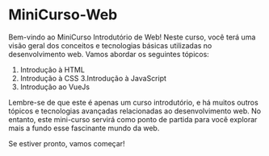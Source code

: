 # MiniCurso-Web

Bem-vindo ao MiniCurso Introdutório de Web! Neste curso, você terá uma visão geral dos conceitos e tecnologias básicas utilizadas no desenvolvimento web. Vamos abordar os seguintes tópicos:
  1. Introdução à HTML
  2. Introdução à CSS
  3.Introdução à JavaScript
  4. Introdução ao VueJs

Lembre-se de que este é apenas um curso introdutório, e há muitos outros tópicos e tecnologias avançadas relacionadas ao desenvolvimento web. No entanto, este mini-curso servirá como ponto de partida para você explorar mais a fundo esse fascinante mundo da web.

Se estiver pronto, vamos começar!
